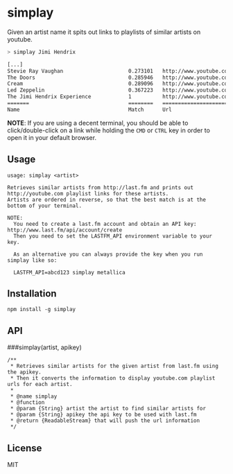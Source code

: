 # simplay

Given an artist name it spits out links to playlists of similar artists on youtube.

```sh
> simplay Jimi Hendrix

[...]
Stevie Ray Vaughan                     0.273101   http://www.youtube.com/results?search_query=Stevie%20Ray%20Vaughan,playlist
The Doors                              0.285946   http://www.youtube.com/results?search_query=The%20Doors,playlist
Cream                                  0.289096   http://www.youtube.com/results?search_query=Cream,playlist
Led Zeppelin                           0.367223   http://www.youtube.com/results?search_query=Led%20Zeppelin,playlist
The Jimi Hendrix Experience            1          http://www.youtube.com/results?search_query=The%20Jimi%20Hendrix%20Experience,playlist
=======                                ========   =============================
Name                                   Match      Url
```

**NOTE**: If you are using a decent terminal, you should be able to click/double-click on a link while holding the `CMD`
or `CTRL` key in order to open it in your default browser.

## Usage

```
usage: simplay <artist>

Retrieves similar artists from http://last.fm and prints out http://youtube.com playlist links for these artists.
Artists are ordered in reverse, so that the best match is at the bottom of your terminal.

NOTE: 
  You need to create a last.fm account and obtain an API key: http://www.last.fm/api/account/create
  Then you need to set the LASTFM_API environment variable to your key.

  As an alternative you can always provide the key when you run simplay like so:

  LASTFM_API=abcd123 simplay metallica
```

## Installation

    npm install -g simplay

## API

###simplay(artist, apikey)

```
/**
 * Retrieves similar artists for the given artist from last.fm using the apikey.
 * Then it converts the information to display youtube.com playlist urls for each artist.
 * 
 * @name simplay
 * @function
 * @param {String} artist the artist to find similar artists for
 * @param {String} apikey the api key to be used with last.fm
 * @return {ReadableStream} that will push the url information
 */
```

## License

MIT
